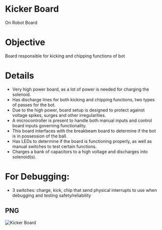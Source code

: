 # Kicker Board
On Robot Board 

# Objective 
Board responsible for kicking and chipping functions of bot 

# Details 
- Very high power board, as a lot of power is needed for charging the solenoid.
- Has discharge lines for both kicking and chipping functions, two types of passes for the bot.
- Due to the high power, board setup is designed to protect against voltage spikes, surges and other irregularities.
- A microcontroller is present to handle both manual inputs and control board inputs governing functionality.
- This board interfaces with the breakbeam board to determine if the bot is in possession of the ball.
- Has LEDs to determine if the board is functioning properly, as well as manual switches to test certain functions.
- Charges a bank of capacitors to a high voltage and discharges into solenoid(s).
# For Debugging: 
- 3 switches: charge, kick, chip that send physical interrupts to use when debugging and testing safety/reliability 

## PNG 

![Kicker Board](./kicker.png)
